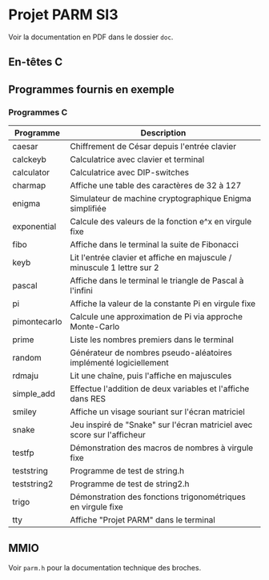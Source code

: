 # Projet PARM SI3

Voir la documentation en PDF dans le dossier `doc`.

## En-têtes C

## Programmes fournis en exemple

### Programmes C

| Programme | Description |
|-|-|
| caesar | Chiffrement de César depuis l'entrée clavier
| calckeyb		| Calculatrice avec clavier et terminal                                                    |
| calculator	| Calculatrice avec DIP-switches                                                           |
| charmap		| Affiche une table des caractères de 32 à 127                                             |
| enigma | Simulateur de machine cryptographique Enigma simplifiée
| exponential | Calcule des valeurs de la fonction e^x en virgule fixe
| fibo			| Affiche dans le terminal la suite de Fibonacci                                           |
| keyb			| Lit l'entrée clavier et affiche en majuscule / minuscule 1 lettre sur 2                  |
| pascal		| Affiche dans le terminal le triangle de Pascal à l'infini                                |
| pi | Affiche la valeur de la constante Pi en virgule fixe
| pimontecarlo			| Calcule une approximation de Pi via approche Monte-Carlo                                 |
| prime			| Liste les nombres premiers dans le terminal                                               |
| random | Générateur de nombres pseudo-aléatoires implémenté logiciellement
| rdmaju | Lit une chaîne, puis l'affiche en majuscules
| simple_add | Effectue l'addition de deux variables et l'affiche dans RES
| smiley		| Affiche un visage souriant sur l'écran matriciel                                         |
| snake			| Jeu inspiré de "Snake" sur l'écran matriciel avec score sur l'afficheur                  |
| testfp		| Démonstration des macros de nombres à virgule fixe                                       |
| teststring | Programme de test de string.h
| teststring2 | Programme de test de string2.h
| trigo | Démonstration des fonctions trigonométriques en virgule fixe
| tty			| Affiche "Projet PARM" dans le terminal                                                     |

## MMIO

Voir `parm.h` pour la documentation technique des broches.